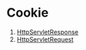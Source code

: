 # Cookie

1. [HttpServletResponse](HttpServletResponse.md)
2. [HttpServletRequest](HttpServletRequest.md)

